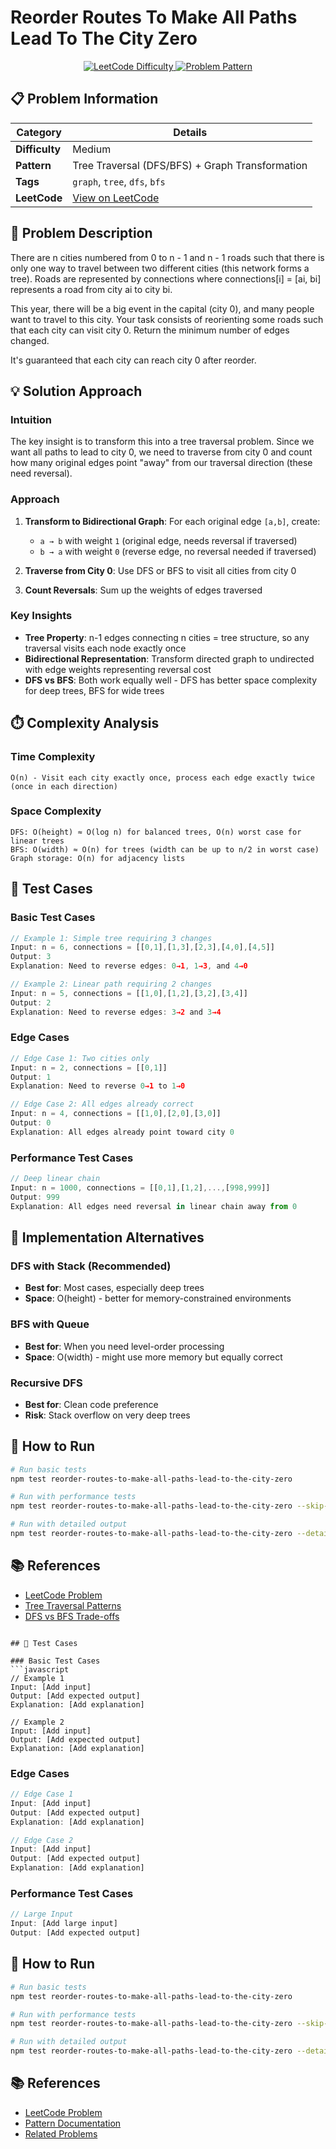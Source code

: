 # Reorder Routes To Make All Paths Lead To The City Zero

<div align="center">
  <a href="https://leetcode.com/problems/reorder-routes-to-make-all-paths-lead-to-the-city-zero/description/">
    <img src="https://img.shields.io/badge/LeetCode-Medium-yellow" alt="LeetCode Difficulty" />
  </a>
  <a href="https://leetcode.com/problems/reorder-routes-to-make-all-paths-lead-to-the-city-zero/description/">
    <img src="https://img.shields.io/badge/Pattern-Tree_Traversal-blue" alt="Problem Pattern" />
  </a>
</div>

## 📋 Problem Information

| Category       | Details                                                                                                               |
| -------------- | --------------------------------------------------------------------------------------------------------------------- |
| **Difficulty** | Medium                                                                                                                |
| **Pattern**    | Tree Traversal (DFS/BFS) + Graph Transformation                                                                       |
| **Tags**       | `graph`, `tree`, `dfs`, `bfs`                                                                                         |
| **LeetCode**   | [View on LeetCode](https://leetcode.com/problems/reorder-routes-to-make-all-paths-lead-to-the-city-zero/description/) |

## 📝 Problem Description

There are n cities numbered from 0 to n - 1 and n - 1 roads such that there is only one way to travel between two different cities (this network forms a tree). Roads are represented by connections where connections[i] = [ai, bi] represents a road from city ai to city bi.

This year, there will be a big event in the capital (city 0), and many people want to travel to this city. Your task consists of reorienting some roads such that each city can visit city 0. Return the minimum number of edges changed.

It's guaranteed that each city can reach city 0 after reorder.

## 💡 Solution Approach

### Intuition

The key insight is to transform this into a tree traversal problem. Since we want all paths to lead to city 0, we need to traverse from city 0 and count how many original edges point "away" from our traversal direction (these need reversal).

### Approach

1. **Transform to Bidirectional Graph**: For each original edge `[a,b]`, create:

   - `a → b` with weight `1` (original edge, needs reversal if traversed)
   - `b → a` with weight `0` (reverse edge, no reversal needed if traversed)

2. **Traverse from City 0**: Use DFS or BFS to visit all cities from city 0
3. **Count Reversals**: Sum up the weights of edges traversed

### Key Insights

- **Tree Property**: n-1 edges connecting n cities = tree structure, so any traversal visits each node exactly once
- **Bidirectional Representation**: Transform directed graph to undirected with edge weights representing reversal cost
- **DFS vs BFS**: Both work equally well - DFS has better space complexity for deep trees, BFS for wide trees

## ⏱️ Complexity Analysis

### Time Complexity

```
O(n) - Visit each city exactly once, process each edge exactly twice (once in each direction)
```

### Space Complexity

```
DFS: O(height) ≈ O(log n) for balanced trees, O(n) worst case for linear trees
BFS: O(width) ≈ O(n) for trees (width can be up to n/2 in worst case)
Graph storage: O(n) for adjacency lists
```

## 🧪 Test Cases

### Basic Test Cases

```javascript
// Example 1: Simple tree requiring 3 changes
Input: n = 6, connections = [[0,1],[1,3],[2,3],[4,0],[4,5]]
Output: 3
Explanation: Need to reverse edges: 0→1, 1→3, and 4→0

// Example 2: Linear path requiring 2 changes
Input: n = 5, connections = [[1,0],[1,2],[3,2],[3,4]]
Output: 2
Explanation: Need to reverse edges: 3→2 and 3→4
```

### Edge Cases

```javascript
// Edge Case 1: Two cities only
Input: n = 2, connections = [[0,1]]
Output: 1
Explanation: Need to reverse 0→1 to 1→0

// Edge Case 2: All edges already correct
Input: n = 4, connections = [[1,0],[2,0],[3,0]]
Output: 0
Explanation: All edges already point toward city 0
```

### Performance Test Cases

```javascript
// Deep linear chain
Input: n = 1000, connections = [[0,1],[1,2],...,[998,999]]
Output: 999
Explanation: All edges need reversal in linear chain away from 0
```

## 🔄 Implementation Alternatives

### DFS with Stack (Recommended)

- **Best for**: Most cases, especially deep trees
- **Space**: O(height) - better for memory-constrained environments

### BFS with Queue

- **Best for**: When you need level-order processing
- **Space**: O(width) - might use more memory but equally correct

### Recursive DFS

- **Best for**: Clean code preference
- **Risk**: Stack overflow on very deep trees

## 🚀 How to Run

```bash
# Run basic tests
npm test reorder-routes-to-make-all-paths-lead-to-the-city-zero

# Run with performance tests
npm test reorder-routes-to-make-all-paths-lead-to-the-city-zero --skip-performance=false

# Run with detailed output
npm test reorder-routes-to-make-all-paths-lead-to-the-city-zero --detail
```

## 📚 References

- [LeetCode Problem](https://leetcode.com/problems/reorder-routes-to-make-all-paths-lead-to-the-city-zero/description/)
- [Tree Traversal Patterns](https://leetcode.com/explore/learn/card/patterns/)
- [DFS vs BFS Trade-offs](https://leetcode.com/explore/learn/card/graph/)

````

## 🧪 Test Cases

### Basic Test Cases
```javascript
// Example 1
Input: [Add input]
Output: [Add expected output]
Explanation: [Add explanation]

// Example 2
Input: [Add input]
Output: [Add expected output]
Explanation: [Add explanation]
````

### Edge Cases

```javascript
// Edge Case 1
Input: [Add input]
Output: [Add expected output]
Explanation: [Add explanation]

// Edge Case 2
Input: [Add input]
Output: [Add expected output]
Explanation: [Add explanation]
```

### Performance Test Cases

```javascript
// Large Input
Input: [Add large input]
Output: [Add expected output]
```

## 🚀 How to Run

```bash
# Run basic tests
npm test reorder-routes-to-make-all-paths-lead-to-the-city-zero

# Run with performance tests
npm test reorder-routes-to-make-all-paths-lead-to-the-city-zero --skip-performance=false

# Run with detailed output
npm test reorder-routes-to-make-all-paths-lead-to-the-city-zero --detail
```

## 📚 References

- [LeetCode Problem](https://leetcode.com/problems/reorder-routes-to-make-all-paths-lead-to-the-city-zero/description/)
- [Pattern Documentation](https://leetcode.com/explore/learn/card/patterns/)
- [Related Problems](#)
